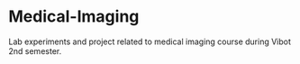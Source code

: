 # Medical-Imaging
Lab experiments and project related to medical imaging course during Vibot 2nd semester.

